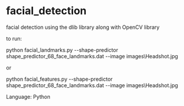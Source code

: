 # facial_detection

facial detection using the dlib library along with OpenCV library

to run:

python facial_landmarks.py --shape-predictor shape_predictor_68_face_landmarks.dat --image images\Headshot.jpg

or

python facial_features.py --shape-predictor shape_predictor_68_face_landmarks.dat --image images\Headshot.jpg 

Language: Python
